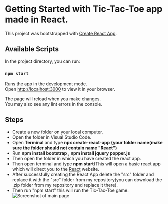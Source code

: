 # Getting Started with Tic-Tac-Toe app made in React.

This project was bootstrapped with [Create React App](https://github.com/facebook/create-react-app).

## Available Scripts

In the project directory, you can run:

### `npm start`

Runs the app in the development mode.\
Open [http://localhost:3000](http://localhost:3000) to view it in your browser.

The page will reload when you make changes.\
You may also see any lint errors in the console.

## Steps

- Create a new folder on your local computer.
- Open the folder in Visual Studio Code.
- Open **Terminal** and type **npx create-react-app {your folder name(make sure the folder should not contain name "React")**
- Run **npm install bootstrap** , **npm install jquery popper.js** 
- Then open the folder in which you have created the react app.
- Then open terminal and type **npm start**(This will open a basic react app which will direct you to the [React](https://reactjs.org/) website.
- After successfully creating the React App delete the "src" folder and replace it with the "src" folder from my repository(you can download the .zip folder from my repository and replace it there).
- Then run "npm start" this will run the Tic-Tac-Toe game.
![Screenshot of main page](https://user-images.githubusercontent.com/110715459/207372117-764413f1-03dd-4556-a759-ad973f04125a.png)
